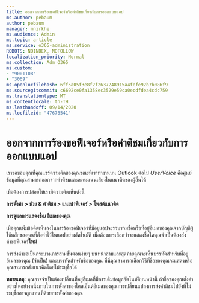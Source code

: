 ```yaml
---
title: ออกจากการร้องขอฟีเจอร์หรือคำติชมเกี่ยวกับการออกแบบแอป
ms.author: pebaum
author: pebaum
manager: mnirkhe
ms.audience: Admin
ms.topic: article
ms.service: o365-administration
ROBOTS: NOINDEX, NOFOLLOW
localization_priority: Normal
ms.collection: Adm_O365
ms.custom:
- "9001108"
- "3069"
ms.openlocfilehash: 6ff5a05f3e8f2f2637248915a4fefe92b7b086f9
ms.sourcegitcommit: c6692ce0fa1358ec3529e59ca0ecdfdea4cdc759
ms.translationtype: MT
ms.contentlocale: th-TH
ms.lasthandoff: 09/14/2020
ms.locfileid: "47676541"
---
```

# <a name="leave-a-feature-request-or-feedback-on-app-design"></a>ออกจากการร้องขอฟีเจอร์หรือคำติชมเกี่ยวกับการออกแบบแอป

เราขอขอบคุณที่คุณแชร์ความคิดของคุณขณะที่เราทำงานบน Outlook ต่อไป *UserVoice* คือศูนย์ข้อมูลที่คุณสามารถออกจากคำติชมและลงคะแนนเสียงในแนวคิดของผู้อื่นได้  

เมื่อต้องการปล่อยให้เรามีความคิดเห็นดังนี้ 

**การตั้งค่า > ช่วย & คำติชม > แนะนำฟีเจอร์ > โพสต์แนวคิด** 

**การดูแลการแสดงชื่อ/อีเมลของคุณ**

เมื่อคุณเพิ่มข้อคิดเห็นลงในการร้องขอฟีเจอร์ที่มีอยู่แอปจะรวบรวมชื่อหรือที่อยู่อีเมลของคุณจากบัญชีผู้ใช้หลักของคุณที่ตั้งค่าไว้ในแอปอย่างอัตโนมัติ เมื่อต้องการเลือกว่าจะแสดงชื่อใดคุณจำเป็นต้องส่งคำขอฟีเจอร์**ใหม่** 

การส่งคำขอเป็นกระบวนการสามขั้นตอนง่ายๆ บนหน้าสามและสุดท้ายคุณจะเห็นบรรทัดสำหรับที่อยู่อีเมลของคุณ (จำเป็น) และบรรทัดสำหรับชื่อของคุณ ที่นี่คุณสามารถเลือกวิธีที่ชื่อของคุณจะแสดงหรือคุณสามารถส่งแนวคิดโดยไม่ระบุชื่อได้ 

**หมายเหตุ:** คุณอาจจำเป็นต้องเปลี่ยนที่อยู่อีเมลที่มีการเติมข้อมูลอัตโนมัติบนหน้านี้ ถ้าชื่อของคุณตั้งค่าอย่างใดอย่างหนึ่งภายในการตั้งค่าของไคลเอ็นต์อีเมลของคุณการเปลี่ยนแปลงการส่งคำติชมไปยังที่ไม่ระบุชื่ออาจถูกแทนที่ด้วยการตั้งค่าของคุณ 
